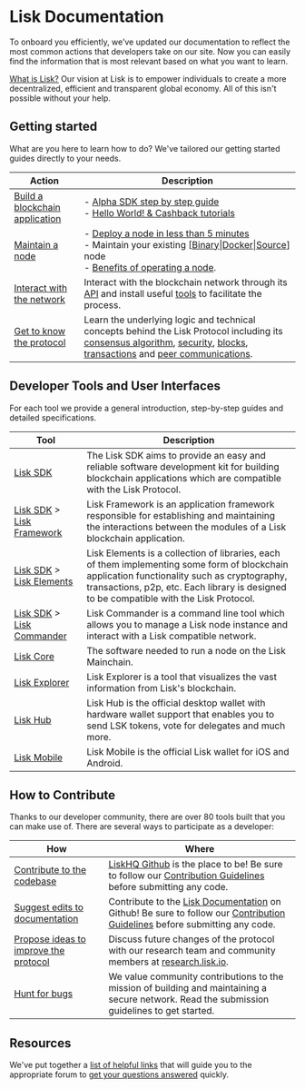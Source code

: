 # Lisk Documentation

To onboard you efficiently, we’ve updated our documentation to reflect the most common actions that developers take on our site. Now you can easily find the information that is most relevant based on what you want to learn.

[What is Lisk?](https://lisk.io/documentation/lisk-protocol) Our vision at Lisk is to empower individuals to create a more decentralized, efficient and transparent global economy. All of this isn't possible without your help.

## Getting started

What are you here to learn how to do? We've tailored our getting started guides directly to your needs. 

Action                                                            | Description                                                                                                               
 ---------------------------------------------------------------- | ------------------------------------------------------------------------------------------------------------------------------------------------------------------ 
[Build a blockchain application](build-blockchain-app.md)         | - [Alpha SDK step by step guide](build-blockchain-app.md#how-to-build-a-blockchain-application-with-the-lisk-sdk)<br> - [Hello World! & Cashback tutorials](tutorials.md) 
[Maintain a node](maintain-node.md)                               | - [Deploy a node in less than 5 minutes](maintain-node.md#how-to-set-up-a-node) <br> - Maintain your existing \[[Binary](../lisk-core/administration/binary.md)&#124;[Docker](../lisk-core/administration/docker.md)&#124;[Source](../lisk-core/administration/source.md)\] node<br> - [Benefits of operating a node](maintain-node.md#why-to-set-up-a-node).
[Interact with the network](interact-with-network.md)             | Interact with the blockchain network through its [API](https://lisk.io/documentation/lisk-core/api) and install useful [tools](interact-with-network.md#a-use-the-command-line) to facilitate the process.
[Get to know the protocol](../lisk-protocol/introduction.md) | Learn the underlying logic and technical concepts behind the Lisk Protocol including its [consensus algorithm](../lisk-protocol/consensus.md), [security](../lisk-protocol/security.md), [blocks](../lisk-protocol/blocks.md), [transactions](../lisk-protocol/transactions.md) and [peer communications](../lisk-protocol/p2p-communication.md).

## Developer Tools and User Interfaces

For each tool we provide a general introduction, step-by-step guides and detailed specifications.

Tool                                                         | Description
------------------------------------------------------------ | --------------------------------------------------
[Lisk SDK](../lisk-sdk/introduction.md)                      |  The Lisk SDK aims to provide an easy and reliable software development kit for building blockchain applications which are compatible with the Lisk Protocol.
[Lisk SDK](../lisk-sdk/introduction.md) > [Lisk Framework](../lisk-sdk/lisk-framework/introduction.md) | Lisk Framework is an application framework responsible for establishing and maintaining the interactions between the modules of a Lisk blockchain application.
[Lisk SDK](../lisk-sdk/introduction.md) > [Lisk Elements](../lisk-sdk/lisk-elements/introduction.md)   | Lisk Elements is a collection of libraries, each of them implementing some form of blockchain application functionality such as cryptography, transactions, p2p, etc. Each library is designed to be compatible with the Lisk Protocol.
[Lisk SDK](../lisk-sdk/introduction.md) > [Lisk Commander](../lisk-sdk/lisk-commander/introduction.md) | Lisk Commander is a command line tool which allows you to manage a Lisk node instance and interact with a Lisk compatible network.
[Lisk Core](../lisk-core/introduction.md)                    | The software needed to run a node on the Lisk Mainchain.
[Lisk Explorer](https://explorer.lisk.io/)            | Lisk Explorer is a tool that visualizes the vast information from Lisk's blockchain.
[Lisk Hub](https://lisk.io/hub)                      | Lisk Hub is the official desktop wallet with hardware wallet support that enables you to send LSK tokens, vote for delegates and much more.
[Lisk Mobile](https://lisk.io/hub)                | Lisk Mobile is the official Lisk wallet for iOS and Android.

## How to Contribute

Thanks to our developer community, there are over 80 tools built that you can make use of. 
There are several ways to participate as a developer:

 How                                                                                   | Where
-------------------------------------------------------------------------------------  | -------------------------------------------------------------------------------------------------------------------
[Contribute to the codebase](https://github.com/LiskHQ/lisk-sdk)                       | [LiskHQ Github](https://github.com/LiskHQ) is the place to be! Be sure to follow our [Contribution Guidelines](https://github.com/LiskHQ/lisk-sdk/blob/development/docs/CONTRIBUTING.md) before submitting any code.
[Suggest edits to documentation](https://github.com/LiskHQ/lisk-docs/)                | Contribute to the [Lisk Documentation](https://github.com/LiskHQ/lisk-docs/) on Github! Be sure to follow our [Contribution Guidelines](https://github.com/LiskHQ/lisk-docs/blob/master/CONTRIBUTING.md) before submitting any code.
[Propose ideas to improve the protocol](https://research.lisk.io/)                                | Discuss future changes of the protocol with our research team and community members at [research.lisk.io](https://research.lisk.io/).
[Hunt for bugs](https://blog.lisk.io/announcing-lisk-bug-bounty-program-5895bdd46ed4)  | We value community contributions to the mission of building and maintaining a secure network. Read the submission guidelines to get started.

## Resources

We've put together a [list of helpful links](resources.md#resources) that will guide you to the appropriate forum to [get your questions answered](resources.md#community) quickly. 

